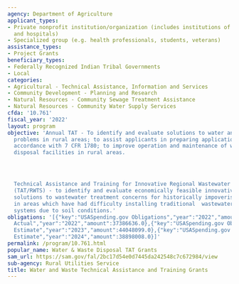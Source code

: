 ```yaml
---
agency: Department of Agriculture
applicant_types:
- Private nonprofit institution/organization (includes institutions of higher education
  and hospitals)
- Specialized group (e.g. health professionals, students, veterans)
assistance_types:
- Project Grants
beneficiary_types:
- Federally Recognized Indian Tribal Governments
- Local
categories:
- Agricultural - Technical Assistance, Information and Services
- Community Development - Planning and Research
- Natural Resources - Community Sewage Treatment Assistance
- Natural Resources - Community Water Supply Services
cfda: '10.761'
fiscal_year: '2022'
layout: program
objective: 'Annual TAT - To identify and evaluate solutions to water and waste disposal
  problems in rural areas; to assist applicants in preparing applications made in
  accordance with 7 CFR 1780; to improve operation and maintenance of water and waste
  disposal facilities in rural areas.




  Technical Assistance and Training for Innovative Regional Wastewater Treatment Solutions
  (TAT/RWTS) - to identify and evaluate economically feasible innovative regional
  solutions to wastewater treatment concerns for historically impoverished communities
  in areas which have had difficulty installing traditional  wastewater treatment
  systems due to soil conditions.'
obligations: '[{"key":"USASpending.gov Obligations","year":"2022","amount":37305436.0},{"key":"SAM.gov
  Actual","year":"2022","amount":37386636.0},{"key":"USASpending.gov Obligations","year":"2023","amount":1146424.0},{"key":"SAM.gov
  Estimate","year":"2023","amount":44048099.0},{"key":"USASpending.gov Obligations","year":"2024","amount":0.0},{"key":"SAM.gov
  Estimate","year":"2024","amount":38898008.0}]'
permalink: /program/10.761.html
popular_name: Water & Waste Disposal TAT Grants
sam_url: https://sam.gov/fal/2bc17d54e0d7445da242548c7c672984/view
sub-agency: Rural Utilities Service
title: Water and Waste Technical Assistance and Training Grants
---
```

